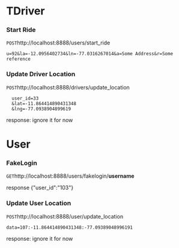 TDriver
============



### Start Ride
`POST`http://localhost:8888/users/start_ride

`u=92&la=-12.0956402734&ln=-77.0316267014&a=Some Address&r=Some reference`

### Update Driver Location
`POST`http://localhost:8888/drivers/update_location

```
  user_id=33
  &lat=-11.864414890431348
  &lng=-77.0938904899619
```
response:
ignore it for now


User 
====

### FakeLogin
`GET`http://localhost:8888/users/fakelogin/**username**

response
{"user_id":"103"}

### Update User Location
`POST`http://localhost:8888/user/update_location

`data=107:-11.864414890431348:-77.09389048996191`

response:
ignore it for now
